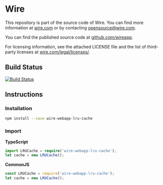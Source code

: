 # Wire

This repository is part of the source code of Wire. You can find more information at [wire.com](https://wire.com) or by contacting opensource@wire.com.

You can find the published source code at [github.com/wireapp](https://github.com/wireapp).

For licensing information, see the attached LICENSE file and the list of third-party licenses at [wire.com/legal/licenses/](https://wire.com/legal/licenses/).

## Build Status

[![Build Status](https://travis-ci.org/wireapp/wire-webapp-lru-cache.svg?branch=master)](https://travis-ci.org/wireapp/wire-webapp-lru-cache)

## Instructions

### Installation

```bash
npm install --save wire-webapp-lru-cache
```

### Import

**TypeScript**

```typescript
import LRUCache = require('wire-webapp-lru-cache');
let cache = new LRUCache();
```

**CommonJS**

```javascript
const LRUCache = require('wire-webapp-lru-cache');
let cache = new LRUCache();
```
